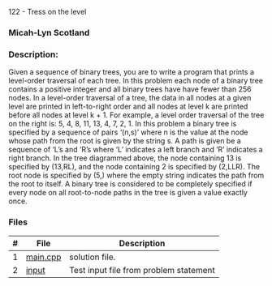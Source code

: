 122 - Tress on the level
### Micah-Lyn Scotland
### Description:

Given a sequence of binary trees, you are to write a program
that prints a level-order traversal of each tree. In this problem
each node of a binary tree contains a positive integer and all
binary trees have have fewer than 256 nodes.
In a level-order traversal of a tree, the data in all nodes at a
given level are printed in left-to-right order and all nodes at level
k are printed before all nodes at level k + 1.
For example, a level order traversal of the tree on the right is:
5, 4, 8, 11, 13, 4, 7, 2, 1.
In this problem a binary tree is specified by a sequence of
pairs ‘(n,s)’ where n is the value at the node whose path from
the root is given by the string s. A path is given be a sequence of ‘L’s and ‘R’s where ‘L’ indicates a
left branch and ‘R’ indicates a right branch. In the tree diagrammed above, the node containing 13 is
specified by (13,RL), and the node containing 2 is specified by (2,LLR). The root node is specified by
(5,) where the empty string indicates the path from the root to itself. A binary tree is considered to
be completely specified if every node on all root-to-node paths in the tree is given a value exactly once.

### Files

|   #   | File                       | Description                                                |
| :---: | -------------------------- | ---------------------------------------------------------- |
|   1   | [main.cpp](https://github.com/Micah-Lyn/4883-Programming_Techniques-Scotland/blob/master/Assignments/P04/122/main.cpp)     | solution file.                                             |
|   2   | [input](https://github.com/Micah-Lyn/4883-Programming_Techniques-Scotland/blob/master/Assignments/P04/122/input)           | Test input file from problem statement                     |
